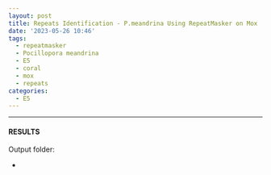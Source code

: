 ```yaml
---
layout: post
title: Repeats Identification - P.meandrina Using RepeatMasker on Mox
date: '2023-05-26 10:46'
tags: 
  - repeatmasker
  - Pocillopora meandrina
  - E5
  - coral
  - mox
  - repeats
categories: 
  - E5
---
```




---

#### RESULTS

Output folder:

- []()

